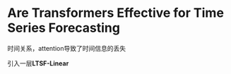 # Are Transformers Effective for Time Series Forecasting
时间关系，attention导致了时间信息的丢失

引入一层**LTSF-Linear**